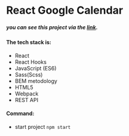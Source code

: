 # React Google Calendar

##### you can see this project via the [link](https://.netlify.app/).

#### The tech stack is:

- React
- React Hooks
- JavaScript (ES6)
- Sass(Scss)
- BEM metodology
- HTML5
- Webpack
- REST API

#### Command:

- start project `npm start`
